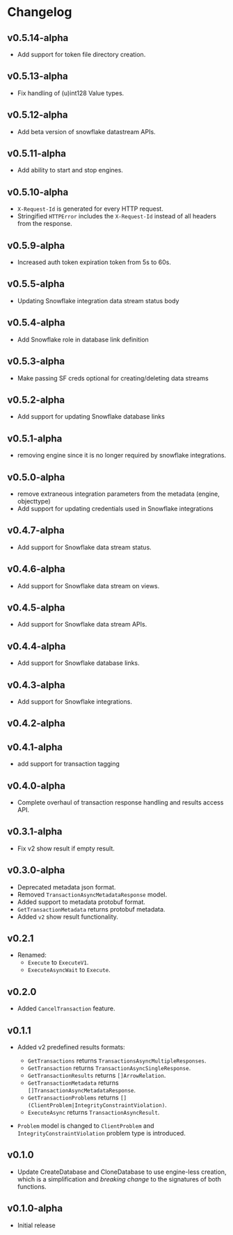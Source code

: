 # Changelog

## v0.5.14-alpha
* Add support for token file directory creation. 

## v0.5.13-alpha
* Fix handling of (u)int128 Value types. 

## v0.5.12-alpha
* Add beta version of snowflake datastream APIs. 

## v0.5.11-alpha
* Add ability to start and stop engines. 

## v0.5.10-alpha
* `X-Request-Id` is generated for every HTTP request.
* Stringified `HTTPError` includes the `X-Request-Id` instead of all headers from the response.

## v0.5.9-alpha
* Increased auth token expiration token from 5s to 60s.

## v0.5.5-alpha
* Updating Snowflake integration data stream status body

## v0.5.4-alpha
* Add Snowflake role in database link definition

## v0.5.3-alpha
* Make passing SF creds optional for creating/deleting data streams

## v0.5.2-alpha
* Add support for updating Snowflake database links

## v0.5.1-alpha
* removing engine since it is no longer required by snowflake integrations.

## v0.5.0-alpha
  * remove extraneous integration parameters from the metadata (engine, objecttype)
  * Add support for updating credentials used in Snowflake integrations


## v0.4.7-alpha

* Add support for Snowflake data stream status.

## v0.4.6-alpha

* Add support for Snowflake data stream on views.

## v0.4.5-alpha

* Add support for Snowflake data stream APIs.

## v0.4.4-alpha

* Add support for Snowflake database links.

## v0.4.3-alpha

* Add support for Snowflake integrations.

## v0.4.2-alpha

## v0.4.1-alpha

* add support for transaction tagging

## v0.4.0-alpha

* Complete overhaul of transaction response handling and results access API.

## v0.3.1-alpha

* Fix v2 show result if empty result.

## v0.3.0-alpha

* Deprecated metadata json format.
* Removed `TransactionAsyncMetadataResponse` model.
* Added support to metadata protobuf format.
* `GetTransactionMetadata` returns protobuf metadata.
* Added `v2` show result functionality.

## v0.2.1

* Renamed:
  * `Execute` to `ExecuteV1`.
  * `ExecuteAsyncWait` to `Execute`.

## v0.2.0

* Added `CancelTransaction` feature.

## v0.1.1

* Added v2 predefined results formats:
  * `GetTransactions` returns `TransactionsAsyncMultipleResponses`.
  * `GetTransaction` returns `TransactionAsyncSingleResponse`.
  * `GetTransactionResults` returns `[]ArrowRelation`.
  * `GetTransactionMetadata` returns `[]TransactionAsyncMetadataResponse`.
  * `GetTransactionProblems` returns `[](ClientProblem|IntegrityConstraintViolation)`.
  * `ExecuteAsync` returns `TransactionAsyncResult`.

* `Problem` model is changed to `ClientProblem` and `IntegrityConstraintViolation`
problem type is introduced.

## v0.1.0

* Update CreateDatabase and CloneDatabase to use engine-less creation, which
  is a simplification and *breaking change* to the signatures of both functions.

## v0.1.0-alpha

* Initial release
